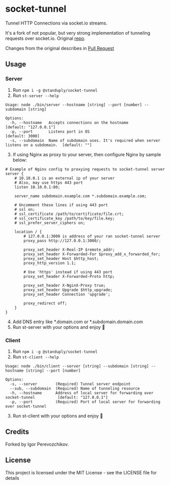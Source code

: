 # socket-tunnel

Tunnel HTTP Connections via socket.io streams.

It's a fork of not popular, but very strong implementation of tunneling requests over socket.io. Original [repo](https://github.com/ericbarch/socket-tunnel).

Changes from the original describes in [Pull Request](https://github.com/ericbarch/socket-tunnel/pull/2)

## Usage

### Server

1. Run ```npm i -g @standuply/socket-tunnel```
2. Run ```st-server --help```
```
Usage: node ./bin/server --hostname [string] --port [number] --subdomain [string]

Options:
  -h, --hostname   Accepts connections on the hostname                                        [default: "127.0.0.1"]
  -p, --port       Listens port in OS                                                         [default: 3000]
  -s, --subdomain  Name of subdomain uses. It's required when server listens on a subdomain.  [default: ""]
```
3. If using Nginx as proxy to your server, then configure Nginx by sample below:
```
# Example of Nginx config to proxying requests to socket-tunnel server
server {
    # 10.10.0.1 is an external ip of your server
    # Also, may use https 443 port    
    listen 10.10.0.1:80;
        
    server_name subdomain.example.com *.subdomain.example.com;
    
    # Uncomment these lines if using 443 port
    # ssl on;
    # ssl_certificate /path/to/certificate/file.crt;
    # ssl_certificate_key /path/to/key/file.key;
    # ssl_prefer_server_ciphers on;

    location / {
        # 127.0.0.1:3000 is address of your ran socket-tunnel server
        proxy_pass http://127.0.0.1:3000/;

        proxy_set_header X-Real-IP $remote_addr;
        proxy_set_header X-Forwarded-For $proxy_add_x_forwarded_for;
        proxy_set_header Host $http_host;
        proxy_http_version 1.1;
        
        # Use 'https' instead if using 443 port
        proxy_set_header X-Forwarded-Proto http;
        
        proxy_set_header X-NginX-Proxy true;
        proxy_set_header Upgrade $http_upgrade;
        proxy_set_header Connection 'upgrade';

        proxy_redirect off;
    }
}

```
4. Add DNS entry like *.domain.com or *.subdomain.domain.com
5. Run st-server with your options and enjoy :clap:

### Client

1. Run ```npm i -g @standuply/socket-tunnel```
2. Run ```st-client --help```
```
Usage: node ./bin/client --server [string] --subdomain [string] --hostname [string] --port [number]

Options:
  -s, --server        (Required) Tunnel server endpoint                                
  --sub, --subdomain  (Required) Name of tunneling resource                            
  -h, --hostname      Address of local server for forwarding over socket-tunnel          [default: "127.0.0.1"]
  -p, --port          (Required) Port of local server for forwarding over socket-tunnel

```
3. Run st-client with your options and enjoy :clap:

## Credits

Forked by Igor Perevozchikov.

## License

This project is licensed under the MIT License - see the LICENSE file for details